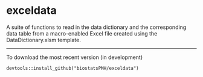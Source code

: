 # exceldata
A suite of functions to read in the data dictionary and the
corresponding data table from a macro-enabled Excel file created using
the DataDictionary.xlsm template.

---
To download the most recent version (in development)

`devtools::install_github("biostatsPMH/exceldata")`
